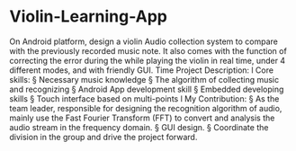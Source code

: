 # Violin-Learning-App

On Android platform, design a violin Audio collection system to compare with the previously recorded music note. It also comes with the function of correcting the error during the while playing the violin in real
time, under 4 different modes, and with friendly GUI.
Time
 Project Description:
l Core skills:
§ Necessary music knowledge
§ The algorithm of collecting music and recognizing § Android App development skill
§ Embedded developing skills
§ Touch interface based on multi-points
l My Contribution:
§ As the team leader, responsible for designing the
recognition algorithm of audio, mainly use the Fast Fourier Transform (FFT) to convert and analysis the audio stream
in the frequency domain.
§ GUI design.
§ Coordinate the division in the group and drive the project
forward.
